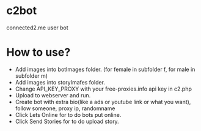 # c2bot
connected2.me user bot

# How to use?
  - Add images into botImages folder. (for female in subfolder f, for male in subfolder m)
  - Add images into storyImafes folder.
  - Change API_KEY_PROXY with your free-proxies.info api key in c2.php
  - Upload to webserver and run.
  - Create bot with extra bio(like a ads or youtube link or what you want), follow someone, proxy ip, randomname 
  - Click Lets Online for to do bots put online.
  - Click Send Stories for to do upload story.
